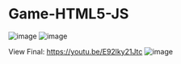# Game-HTML5-JS
![image](https://user-images.githubusercontent.com/121758322/212441827-deaaafbc-d1ba-4202-b0c0-98525c9f3c7f.png)
![image](https://user-images.githubusercontent.com/121758322/212441920-e7152876-9df5-4c04-94a8-8ed1645bbfc9.png)

View Final: https://youtu.be/E92lky21Jtc
![image](https://user-images.githubusercontent.com/121758322/212579335-4c728368-54f8-4272-b142-c0e84049e7c0.png)
